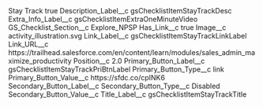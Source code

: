 <?xml version="1.0" encoding="UTF-8"?>
<CustomMetadata xmlns="http://soap.sforce.com/2006/04/metadata" xmlns:xsi="http://www.w3.org/2001/XMLSchema-instance" xmlns:xsd="http://www.w3.org/2001/XMLSchema">
    <label>Stay Track</label>
    <protected>true</protected>
    <values>
        <field>Description_Label__c</field>
        <value xsi:type="xsd:string">gsChecklistItemStayTrackDesc</value>
    </values>
    <values>
        <field>Extra_Info_Label__c</field>
        <value xsi:type="xsd:string">gsChecklistItemExtraOneMinuteVideo</value>
    </values>
    <values>
        <field>GS_Checklist_Section__c</field>
        <value xsi:type="xsd:string">Explore_NPSP</value>
    </values>
    <values>
        <field>Has_Link__c</field>
        <value xsi:type="xsd:boolean">true</value>
    </values>
    <values>
        <field>Image__c</field>
        <value xsi:type="xsd:string">activity_illustration.svg</value>
    </values>
    <values>
        <field>Link_Label__c</field>
        <value xsi:type="xsd:string">gsChecklistItemStayTrackLinkLabel</value>
    </values>
    <values>
        <field>Link_URL__c</field>
        <value xsi:type="xsd:string">https://trailhead.salesforce.com/en/content/learn/modules/sales_admin_maximize_productivity</value>
    </values>
    <values>
        <field>Position__c</field>
        <value xsi:type="xsd:double">2.0</value>
    </values>
    <values>
        <field>Primary_Button_Label__c</field>
        <value xsi:type="xsd:string">gsChecklistItemStayTrackPriBtnLabel</value>
    </values>
    <values>
        <field>Primary_Button_Type__c</field>
        <value xsi:type="xsd:string">link</value>
    </values>
    <values>
        <field>Primary_Button_Value__c</field>
        <value xsi:type="xsd:string">https://sfdc.co/cpINK6</value>
    </values>
    <values>
        <field>Secondary_Button_Label__c</field>
        <value xsi:nil="true"/>
    </values>
    <values>
        <field>Secondary_Button_Type__c</field>
        <value xsi:type="xsd:string">Disabled</value>
    </values>
    <values>
        <field>Secondary_Button_Value__c</field>
        <value xsi:nil="true"/>
    </values>
    <values>
        <field>Title_Label__c</field>
        <value xsi:type="xsd:string">gsChecklistItemStayTrackTitle</value>
    </values>
</CustomMetadata>
